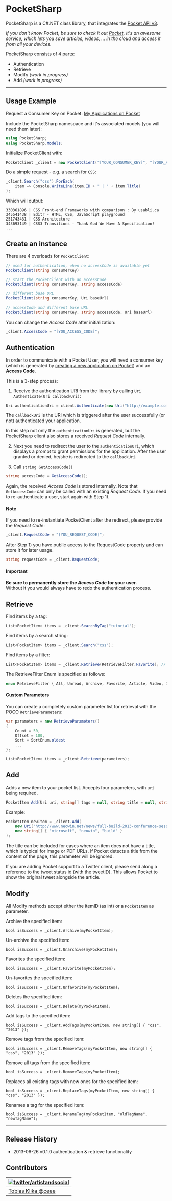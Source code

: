 # PocketSharp

PocketSharp is a C#.NET class library, that integrates the [Pocket API v3](http://getpocket.com/developer).

_If you don't know Pocket, be sure to check it out [Pocket](http://getpocket.com). It's an awesome service, which lets you save articles, videos, ... in the cloud and access it from all your devices._

PocketSharp consists of 4 parts:

- Authentication
- Retrieve
- Modify _(work in progress)_
- Add _(work in progress)_

---

## Usage Example

Request a Consumer Key on Pocket: [My Applications on Pocket](http://getpocket.com/developer/apps/)

Include the PocketSharp namespace and it's associated models (you will need them later):

```csharp
using PocketSharp;
using PocketSharp.Models;
```

Initialize PocketClient with:

```csharp
PocketClient _client = new PocketClient("[YOUR_CONSUMER_KEY]", "[YOUR_ACCESS_CODE]");
```

Do a simple request - e.g. a search for `CSS`:

```csharp
_client.Search("css").ForEach(
	item => Console.WriteLine(item.ID + " | " + item.Title)
);
```

Which will output:

    330361896 | CSS Front-end Frameworks with comparison : By usabli.ca
    345541438 | Editr - HTML, CSS, JavaScript playground
    251743431 | CSS Architecture
    343693149 | CSS3 Transitions - Thank God We Have A Specification!
	...

## Create an instance

There are 4 overloads for `PocketClient`:

```csharp
// used for authentication, when no accessCode is available yet
PocketClient(string consumerKey)

// start the PocketClient with an accessCode
PocketClient(string consumerKey, string accessCode)

// different base URL
PocketClient(string consumerKey, Uri baseUrl)

// accessCode and different base URL
PocketClient(string consumerKey, string accessCode, Uri baseUrl)
```

You can change the _Access Code_ after initialization:

```csharp
_client.AccessCode = "[YOU_ACCESS_CODE]";
```

## Authentication

In order to communicate with a Pocket User, you will need a consumer key (which is generated by [creating a new application on Pocket](http://getpocket.com/developer/apps/)) and an **Access Code**.

This is a 3-step process:

1) Receive the authentication URI from the library by calling `Uri Authenticate(Uri callbackUri)`:

```csharp
Uri authenticationUri = client.Authenticate(new Uri("http://example.com"));
```

The `callbackUri` is the URI which is triggered after the user successfully (or not) authenticated your application. 

In this step not only the `authenticationUri` is generated, but the PocketSharp client also stores a received _Request Code_ internally.

2) Next you need to redirect the user to the `authenticationUri`, which displays a prompt to grant permissions for the application. After the user granted or denied, he/she is redirected to the `callbackUri`.

3) Call `string GetAccessCode()`

```csharp
string accessCode = GetAccessCode();
```

Again, the received _Access Code_ is stored internally.
Note that `GetAccessCode` can only be called with an existing _Request Code_. If you need to re-authenticate a user, start again with Step 1).

#### Note

If you need to re-instantiate PocketClient after the redirect, please provide the _Request Code_:

```csharp
_client.RequestCode = "[YOU_REQUEST_CODE]";
```

After Step 1) you have public access to the RequestCode property and can store it for later usage.

```csharp
string requestCode = _client.RequestCode;
```

#### Important

**Be sure to permanently store the _Access Code_ for your user.**
<br>
Without it you would always have to redo the authentication process.

## Retrieve

Find items by a tag:

```csharp
List<PocketItem> items = _client.SearchByTag("tutorial");
```

Find items by a search string:

```csharp
List<PocketItem> items = _client.Search("css");
```

Find items by a filter:

```csharp
List<PocketItem> items = _client.Retrieve(RetrieveFilter.Favorite); // only favorites
```

The RetrieveFilter Enum is specified as follows:

```csharp
enum RetrieveFilter { All, Unread, Archive, Favorite, Article, Video, Image }
```

#### Custom Parameters

You can create a completely custom parameter list for retrieval with the POCO `RetrieveParameters`:

```csharp
var parameters = new RetrieveParameters()
{
	Count = 50,
	Offset = 100,
	Sort = SortEnum.oldest
	...
};

List<PocketItem> items = _client.Retrieve(parameters);
```

## Add

Adds a new item to your pocket list.
Accepts four parameters, with `uri` being required.

```csharp
PocketItem Add(Uri uri, string[] tags = null, string title = null, string tweetID = null)
```

Example:

```csharp
PocketItem newItem = _client.Add(
	new Uri("http://www.neowin.net/news/full-build-2013-conference-sessions-listing-revealed"),
	new string[] { "microsoft", "neowin", "build" }
);
```

The title can be included for cases where an item does not have a title, which is typical for image or PDF URLs. If Pocket detects a title from the content of the page, this parameter will be ignored.

If you are adding Pocket support to a Twitter client, please send along a reference to the tweet status id (with the tweetID). This allows Pocket to show the original tweet alongside the article.

## Modify

All Modify methods accept either the itemID (as int) or a `PocketItem` as parameter.

Archive the specified item:

	bool isSuccess = _client.Archive(myPocketItem);

Un-archive the specified item:

	bool isSuccess = _client.Unarchive(myPocketItem);

Favorites the specified item:

	bool isSuccess = _client.Favorite(myPocketItem);

Un-favorites the specified item:

	bool isSuccess = _client.Unfavorite(myPocketItem);

Deletes the specified item:

	bool isSuccess = _client.Delete(myPocketItem);

Add tags to the specified item:

	bool isSuccess = _client.AddTags(myPocketItem, new string[] { "css", "2013" });

Remove tags from the specified item:

	bool isSuccess = _client.RemoveTags(myPocketItem, new string[] { "css", "2013" });

Remove all tags from the specified item:

	bool isSuccess = _client.RemoveTags(myPocketItem);

Replaces all existing tags with new ones for the specified item:

	bool isSuccess = _client.ReplaceTags(myPocketItem, new string[] { "css", "2013" });

Renames a tag for the specified item:

	bool isSuccess = _client.RenameTag(myPocketItem, "oldTagName", "newTagName");

---

## Release History

- 2013-06-26 v0.1.0 authentication & retrieve functionality

## Contributors
| [![twitter/artistandsocial](http://gravatar.com/avatar/9c61b1f4307425f12f05d3adb930ba66?s=70)](http://twitter.com/artistandsocial "Follow @artistandsocial on Twitter") |
|---|
| [Tobias Klika @ceee](https://github.com/ceee) |
